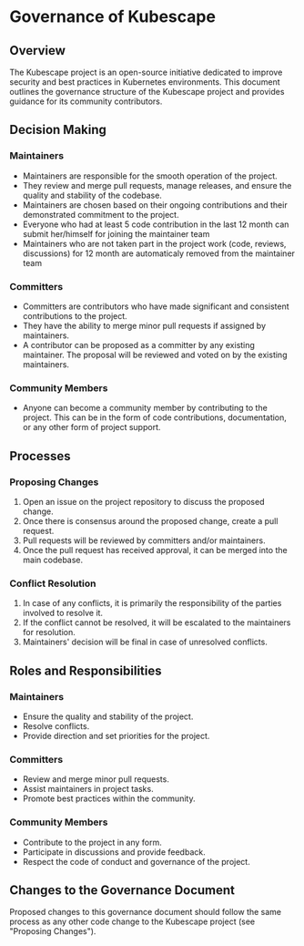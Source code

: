 # Governance of Kubescape

## Overview

The Kubescape project is an open-source initiative dedicated to improve security and best practices in Kubernetes environments. This document outlines the governance structure of the Kubescape project and provides guidance for its community contributors.

## Decision Making

### Maintainers

- Maintainers are responsible for the smooth operation of the project.
- They review and merge pull requests, manage releases, and ensure the quality and stability of the codebase.
- Maintainers are chosen based on their ongoing contributions and their demonstrated commitment to the project.
- Everyone who had at least 5 code contribution in the last 12 month can submit her/himself for joining the maintainer team
- Maintainers who are not taken part in the project work (code, reviews, discussions) for 12 month are automaticaly removed from the maintainer team


### Committers

- Committers are contributors who have made significant and consistent contributions to the project.
- They have the ability to merge minor pull requests if assigned by maintainers.
- A contributor can be proposed as a committer by any existing maintainer. The proposal will be reviewed and voted on by the existing maintainers.

### Community Members

- Anyone can become a community member by contributing to the project. This can be in the form of code contributions, documentation, or any other form of project support.

## Processes

### Proposing Changes

1. Open an issue on the project repository to discuss the proposed change.
2. Once there is consensus around the proposed change, create a pull request.
3. Pull requests will be reviewed by committers and/or maintainers.
4. Once the pull request has received approval, it can be merged into the main codebase.

### Conflict Resolution

1. In case of any conflicts, it is primarily the responsibility of the parties involved to resolve it.
2. If the conflict cannot be resolved, it will be escalated to the maintainers for resolution.
3. Maintainers' decision will be final in case of unresolved conflicts.

## Roles and Responsibilities

### Maintainers

- Ensure the quality and stability of the project.
- Resolve conflicts.
- Provide direction and set priorities for the project.

### Committers

- Review and merge minor pull requests.
- Assist maintainers in project tasks.
- Promote best practices within the community.

### Community Members

- Contribute to the project in any form.
- Participate in discussions and provide feedback.
- Respect the code of conduct and governance of the project.

## Changes to the Governance Document

Proposed changes to this governance document should follow the same process as any other code change to the Kubescape project (see "Proposing Changes").
